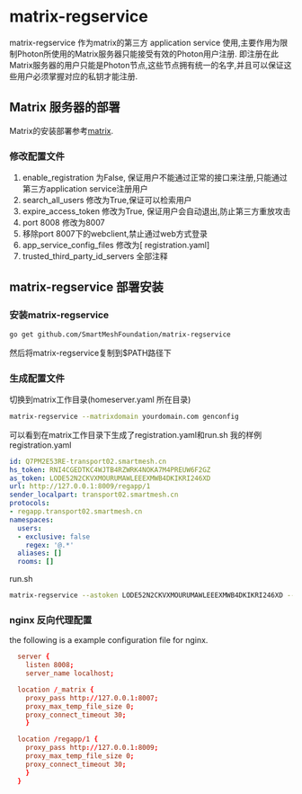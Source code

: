 # matrix-regservice
matrix-regservice 作为matrix的第三方 application service 使用,主要作用为限制Photon所使用的Matrix服务器只能接受有效的Photon用户注册.
即注册在此Matrix服务器的用户只能是Photon节点,这些节点拥有统一的名字,并且可以保证这些用户必须掌握对应的私钥才能注册.


## Matrix 服务器的部署
Matrix的安装部署参考[matrix](https://github.com/matrix-org/synapse).

### 修改配置文件

1. enable_registration 为False, 保证用户不能通过正常的接口来注册,只能通过第三方application service注册用户
2. search_all_users 修改为True,保证可以检索用户
3. expire_access_token 修改为True, 保证用户会自动退出,防止第三方重放攻击
4. port 8008 修改为8007
5. 移除port 8007下的webclient,禁止通过web方式登录
6. app_service_config_files 修改为[ registration.yaml]
7. trusted_third_party_id_servers 全部注释

## matrix-regservice 部署安装

### 安装matrix-regservice
```bash
go get github.com/SmartMeshFoundation/matrix-regservice
```
然后将matrix-regservice复制到$PATH路径下

### 生成配置文件
切换到matrix工作目录(homeserver.yaml 所在目录)
```bash
matrix-regservice --matrixdomain yourdomain.com genconfig
```
可以看到在matrix工作目录下生成了registration.yaml和run.sh
我的样例
registration.yaml
```yaml
id: Q7PM2E53RE-transport02.smartmesh.cn
hs_token: RNI4CGEDTKC4WJTB4RZWRK4NOKA7M4PREUW6F2GZ
as_token: LODE52N2CKVXMOURUMAWLEEEXMWB4DKIKRI246XD
url: http://127.0.0.1:8009/regapp/1
sender_localpart: transport02.smartmesh.cn
protocols:
- regapp.transport02.smartmesh.cn
namespaces:
  users:
  - exclusive: false
    regex: '@.*'
  aliases: []
  rooms: []
```
run.sh
```bash
matrix-regservice --astoken LODE52N2CKVXMOURUMAWLEEEXMWB4DKIKRI246XD --hstoken RNI4CGEDTKC4WJTB4RZWRK4NOKA7M4PREUW6F2GZ --matrixurl http://127.0.0.1:8008/_matrix/client/api/v1/createUser --host 127.0.0.1 --port 8009 --datapath .matrix --matrixdomain transport02.smartmesh.cn --verbosity 5
```

### nginx 反向代理配置
the following is a example configuration file for nginx.
```conf
  server {
    listen 8008;
    server_name localhost;

  location /_matrix {
    proxy_pass http://127.0.0.1:8007;
    proxy_max_temp_file_size 0;
    proxy_connect_timeout 30;
    }

  location /regapp/1 {
    proxy_pass http://127.0.0.1:8009;
    proxy_max_temp_file_size 0;
    proxy_connect_timeout 30;
    }
  }
```